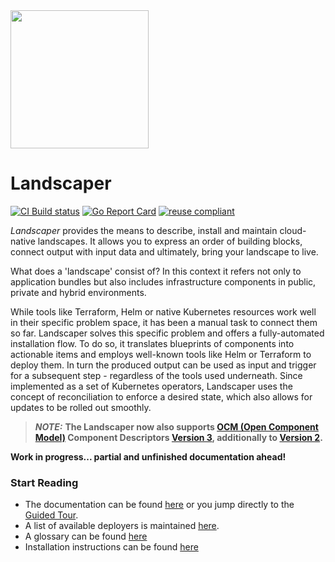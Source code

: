 <img src="./logo/landscaper.svg" width="221">


# Landscaper

[![CI Build status](https://concourse.ci.gardener.cloud/api/v1/teams/landscaper/pipelines/landscaper-master/jobs/master-head-update-job/badge)](https://concourse.ci.gardener.cloud/teams/landscaper/pipelines/landscaper-master/jobs/master-head-update-job)
[![Go Report Card](https://goreportcard.com/badge/github.com/landscaper/landscaper)](https://goreportcard.com/report/github.com/landscaper/landscaper)
[![reuse compliant](https://reuse.software/badge/reuse-compliant.svg)](https://reuse.software/)

<!-- Motivation -->
_Landscaper_ provides the means to describe, install and maintain cloud-native landscapes. It allows
you to express an order of building blocks, connect output with input data and ultimately, bring your landscape to live.

What does a 'landscape' consist of? In this context it refers not only to application bundles but also includes
infrastructure components in public, private and hybrid environments. 

While tools like Terraform, Helm or native Kubernetes resources work well in their specific problem space, it has been a
manual task to connect them so far. Landscaper solves this specific problem and offers a fully-automated installation
flow. To do so, it translates blueprints of components into actionable items and employs well-known tools like Helm or
Terraform to deploy them. In turn the produced output can be used as input and trigger for a subsequent step -
regardless of the tools used underneath. Since implemented as a set of Kubernetes operators, Landscaper uses the concept
of reconciliation to enforce a desired state, which also allows for updates to be rolled out smoothly.
<!-- end -->

> **_NOTE:_** **The Landscaper now also supports [OCM (Open Component Model)](https://ocm.software/) Component
> Descriptors [Version 3](https://ocm.software/docs/component-descriptors/version-3/), additionally to [Version
> 2](https://ocm.software/docs/component-descriptors/version-2/).**

**Work in progress... partial and unfinished documentation ahead!**

### Start Reading
- The documentation can be found [here](docs/README.md) or you jump directly to the [Guided Tour](docs/guided-tour).
- A list of available deployers is maintained [here](docs/deployer).
- A glossary can be found [here](docs/concepts/Glossary.md)
- Installation instructions can be found [here](docs/installation/install-landscaper-controller.md)

